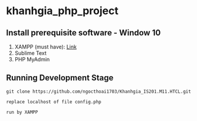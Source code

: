 # khanhgia_php_project

## Install prerequisite software - Window 10

1. XAMPP (must have): [Link](https://www.youtube.com/watch?v=F3wEUL2i5KY)
2. Sublime Text
3. PHP MyAdmin

## Running Development Stage
```
git clone https://github.com/ngocthoai1703/Khanhgia_IS201.M11.HTCL.git

replace localhost of file config.php

run by XAMPP
```

